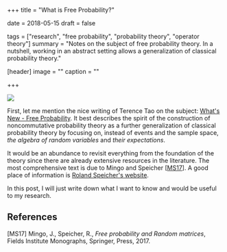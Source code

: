 +++
title = "What is Free Probability?"

date = 2018-05-15
draft = false

tags = ["research", "free probability", "probability theory", "operator theory"]
summary = "Notes on the subject of free probability theory. In a nutshell, working in an abstract setting allows a generalization of classical probability theory."

[header]
image = ""
caption = ""

+++

<img src="/img/sad_dice.png">

First, let me mention the nice writing of Terence Tao on the subject: [What's New - Free Probability](https://terrytao.wordpress.com/2010/02/10/245a-notes-5-free-probability/). It best describes the spirit of the construction of noncommutative probability theory as a further generalization of classical probability theory by focusing on, instead of events and the sample space, _the algebra of random variables_ and _their expectations_. 

It would be an abundance to revisit everything from the foundation of the theory since there are already extensive resources in the literature. The most comprehensive text is due to Mingo and Speicher [[MS17](#MS17)]. A good place of information is [Roland Speicher's website](https://www.math.uni-sb.de/ag/speicher/ueberFWTE.html).

In this post, I will just write down what I want to know and would be useful to my research.


## References

[<a class="biblio" id="MS17">MS17</a>] Mingo, J., Speicher, R., _Free probability and Random matrices_, Fields Institute Monographs, Springer, Press, 2017.